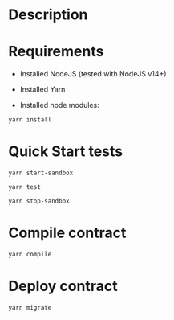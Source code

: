 # Description

# Requirements

- Installed NodeJS (tested with NodeJS v14+)
- Installed Yarn

- Installed node modules:

```
yarn install

```

# Quick Start tests

```
yarn start-sandbox

```

```
yarn test

```

```
yarn stop-sandbox

```

# Compile contract

```
yarn compile

```

# Deploy contract

```
yarn migrate

```

